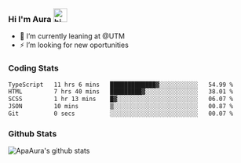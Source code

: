 ### Hi I'm Aura <img src="https://user-images.githubusercontent.com/1303154/88677602-1635ba80-d120-11ea-84d8-d263ba5fc3c0.gif" width="28px" alt="hi">

- 🔭 I’m currently leaning at @UTM
- ⚡ I’m looking for new oportunities


### Coding Stats

<!--START_SECTION:waka-->

```txt
TypeScript   11 hrs 6 mins   █████████████▓░░░░░░░░░░░   54.99 %
HTML         7 hrs 40 mins   █████████▓░░░░░░░░░░░░░░░   38.01 %
SCSS         1 hr 13 mins    █▓░░░░░░░░░░░░░░░░░░░░░░░   06.07 %
JSON         10 mins         ▒░░░░░░░░░░░░░░░░░░░░░░░░   00.87 %
Git          0 secs          ░░░░░░░░░░░░░░░░░░░░░░░░░   00.07 %
```

<!--END_SECTION:waka-->

### Github Stats

![ApaAura's github stats](https://github-readme-stats.vercel.app/api?username=ApaAura&count_private=true&theme=tokyonight&hide=contribs,prs)
